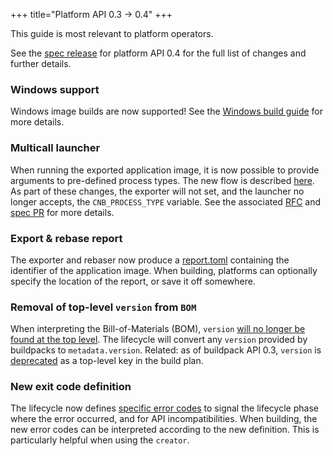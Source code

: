 +++
title="Platform API 0.3 -> 0.4"
+++

<!--more-->

This guide is most relevant to platform operators.

See the [spec release](https://github.com/buildpacks/spec/releases/tag/platform%2Fv0.4) for platform API 0.4 for the full list of changes and further details.

### Windows support

Windows image builds are now supported! See the [Windows build guide](/docs/app-developer-guide/)
for more details.

### Multicall launcher

When running the exported application image, it is now possible to provide arguments to pre-defined process types. 
The new flow is described [here](/docs/app-developer-guide/run-an-app/#run-a-multi-process-app).
As part of these changes, the exporter will not set, and the launcher no longer accepts, the `CNB_PROCESS_TYPE` variable.
See the associated [RFC](https://github.com/buildpacks/rfcs/blob/main/text/0045-launcher-arguments.md) and [spec PR](https://github.com/buildpacks/spec/pull/118)
for more details.

### Export & rebase report

The exporter and rebaser now produce a [report.toml](https://github.com/buildpacks/spec/pull/113) containing the identifier of the application image.
When building, platforms can optionally specify the location of the report, or save it off somewhere.

### Removal of top-level `version` from `BOM`

When interpreting the Bill-of-Materials (BOM), `version` [will no longer be found at the top level](https://github.com/buildpacks/spec/pull/117).
The lifecycle will convert any `version` provided by buildpacks to `metadata.version`.
Related: as of buildpack API 0.3, `version` is [deprecated](https://github.com/buildpacks/spec/pull/97) as a top-level key in the build plan.

### New exit code definition

The lifecycle now defines [specific error codes](https://github.com/buildpacks/spec/pull/115) to signal the lifecycle phase where the error occurred, and for API incompatibilities.
When building, the new error codes can be interpreted according to the new definition.
This is particularly helpful when using the `creator`.
